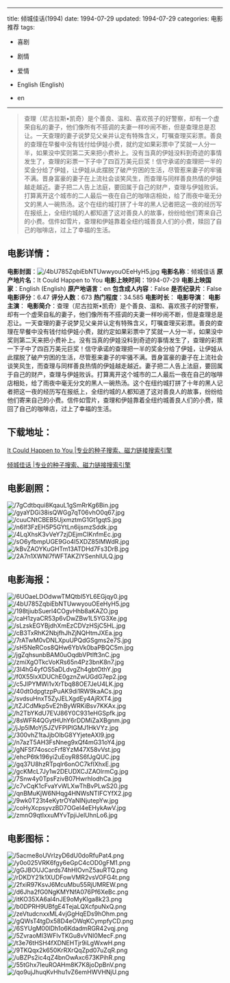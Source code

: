 
---
title: 倾城佳话(1994)
date: 1994-07-29
updated: 1994-07-29
categories: 电影推荐
tags:
- 喜剧
- 剧情
- 爱情

- English (English)
- en
---


> 查理（尼古拉斯•凯奇）是个善良、温和、喜欢孩子的好警察，却有一个虚荣自私的妻子，他们像所有不搭调的夫妻一样吵闹不断，但是查理总是忍让。一天查理的妻子说梦见父亲并认定有特殊含义，叮嘱查理买彩票。善良的查理在早餐中没有钱付给伊娃小费，就约定如果彩票中了奖就一人分一半，如果没中奖则第二天来把小费补上。没有当真的伊娃没料到奇迹的事情发生了，查理的彩票一下子中了四百万美元巨奖！信守承诺的查理把一半的奖金分给了伊娃，让伊娃从此摆脱了破产穷困的生活，尽管惹来妻子的牢骚不满。晋身富豪的妻子在上流社会谈笑风生，而查理与同样善良热情的伊娃越走越近。妻子把二人告上法庭，要回属于自己的财产，查理与伊娃败诉。打算离开这个城市的二人最后一夜在自己的咖啡店相处，给了雨夜中毫无分文的黑人一碗热汤。这个在纽约城打拼了十年的黑人记者把这一夜的经历写在报纸上，全纽约城的人都知道了这对善良人的故事，纷纷给他们寄来自己的小费。信件如雪片，查理和伊娃靠着全纽约城善良人们的小费，赎回了自己的咖啡店，过上了幸福的生活。

## **电影详情**：

**电影封面**：<img src="https://image.tmdb.org/t/p/w200/4bU785ZqbiEbNTUwwyouOEeHyH5.jpg" alt="/4bU785ZqbiEbNTUwwyouOEeHyH5.jpg" title="/4bU785ZqbiEbNTUwwyouOEeHyH5.jpg">
**电影名称**：倾城佳话
**原产地片名**：It Could Happen to You
**电影上映时间**：1994-07-29
**电影上映国家**：English (English)
**原产地语言**：en
**包含成人内容**：False
**是否纪录片**：False
**电影评分**：6.47
**评分人数**：673
**热门程度**：34.585
**电影时长**：
**电影导演**：
**电影主演**：
**电影简介**：查理（尼古拉斯•凯奇）是个善良、温和、喜欢孩子的好警察，却有一个虚荣自私的妻子，他们像所有不搭调的夫妻一样吵闹不断，但是查理总是忍让。一天查理的妻子说梦见父亲并认定有特殊含义，叮嘱查理买彩票。善良的查理在早餐中没有钱付给伊娃小费，就约定如果彩票中了奖就一人分一半，如果没中奖则第二天来把小费补上。没有当真的伊娃没料到奇迹的事情发生了，查理的彩票一下子中了四百万美元巨奖！信守承诺的查理把一半的奖金分给了伊娃，让伊娃从此摆脱了破产穷困的生活，尽管惹来妻子的牢骚不满。晋身富豪的妻子在上流社会谈笑风生，而查理与同样善良热情的伊娃越走越近。妻子把二人告上法庭，要回属于自己的财产，查理与伊娃败诉。打算离开这个城市的二人最后一夜在自己的咖啡店相处，给了雨夜中毫无分文的黑人一碗热汤。这个在纽约城打拼了十年的黑人记者把这一夜的经历写在报纸上，全纽约城的人都知道了这对善良人的故事，纷纷给他们寄来自己的小费。信件如雪片，查理和伊娃靠着全纽约城善良人们的小费，赎回了自己的咖啡店，过上了幸福的生活。

## **下载地址**：
[It Could Happen to You |专业的种子搜索、磁力链接搜索引擎](https://movie.amd794.com:2083/?search=It%20Could%20Happen%20to%20You&ordering=&mode=match_phrase&page_size=10&page=1)

[倾城佳话 |专业的种子搜索、磁力链接搜索引擎](https://movie.amd794.com:2083/?search=%E5%80%BE%E5%9F%8E%E4%BD%B3%E8%AF%9D&ordering=&mode=match_phrase&page_size=10&page=1)
 

## **电影剧照**：
<img src="https://image.tmdb.org/t/p/original/7gCdtbqui8KqauL1gSmRrKg6Bin.jpg" alt="/7gCdtbqui8KqauL1gSmRrKg6Bin.jpg" title="/7gCdtbqui8KqauL1gSmRrKg6Bin.jpg"><img src="https://image.tmdb.org/t/p/original/gyaYDGi38isQWGg7qT06vhO0q67.jpg" alt="/gyaYDGi38isQWGg7qT06vhO0q67.jpg" title="/gyaYDGi38isQWGg7qT06vhO0q67.jpg"><img src="https://image.tmdb.org/t/p/original/cuuCNtCBEB5UjxmztmG1Gt1gqtS.jpg" alt="/cuuCNtCBEB5UjxmztmG1Gt1gqtS.jpg" title="/cuuCNtCBEB5UjxmztmG1Gt1gqtS.jpg"><img src="https://image.tmdb.org/t/p/original/n6If3FzEH5P5GYtLn6ijsmzSddk.jpg" alt="/n6If3FzEH5P5GYtLn6ijsmzSddk.jpg" title="/n6If3FzEH5P5GYtLn6ijsmzSddk.jpg"><img src="https://image.tmdb.org/t/p/original/4LqXhsK3vVeY7zjDEjmCIKnfmEc.jpg" alt="/4LqXhsK3vVeY7zjDEjmCIKnfmEc.jpg" title="/4LqXhsK3vVeY7zjDEjmCIKnfmEc.jpg"><img src="https://image.tmdb.org/t/p/original/sO6yfbmpUGE9Go4I5XDZ85lMWdR.jpg" alt="/sO6yfbmpUGE9Go4I5XDZ85lMWdR.jpg" title="/sO6yfbmpUGE9Go4I5XDZ85lMWdR.jpg"><img src="https://image.tmdb.org/t/p/original/kBvZAOYKuGHTm13ATDHd7Fs3DrB.jpg" alt="/kBvZAOYKuGHTm13ATDHd7Fs3DrB.jpg" title="/kBvZAOYKuGHTm13ATDHd7Fs3DrB.jpg"><img src="https://image.tmdb.org/t/p/original/2A7n1XWNl7fWFTAKZIYSenhlULQ.jpg" alt="/2A7n1XWNl7fWFTAKZIYSenhlULQ.jpg" title="/2A7n1XWNl7fWFTAKZIYSenhlULQ.jpg">

## **电影海报**：
<img src="https://image.tmdb.org/t/p/original/6UOaeLDOdwwTMQtbl5YL6EGjqy0.jpg" alt="/6UOaeLDOdwwTMQtbl5YL6EGjqy0.jpg" title="/6UOaeLDOdwwTMQtbl5YL6EGjqy0.jpg"><img src="https://image.tmdb.org/t/p/original/4bU785ZqbiEbNTUwwyouOEeHyH5.jpg" alt="/4bU785ZqbiEbNTUwwyouOEeHyH5.jpg" title="/4bU785ZqbiEbNTUwwyouOEeHyH5.jpg"><img src="https://image.tmdb.org/t/p/original/198tjiubSuerl4COgvHhb8aKAZO.jpg" alt="/198tjiubSuerl4COgvHhb8aKAZO.jpg" title="/198tjiubSuerl4COgvHhb8aKAZO.jpg"><img src="https://image.tmdb.org/t/p/original/caH1zyaCR53p6vDwZBw1L5YG3Xe.jpg" alt="/caH1zyaCR53p6vDwZBw1L5YG3Xe.jpg" title="/caH1zyaCR53p6vDwZBw1L5YG3Xe.jpg"><img src="https://image.tmdb.org/t/p/original/sLzskEGYBjdhXmEzCDVzHSjC5HL.jpg" alt="/sLzskEGYBjdhXmEzCDVzHSjC5HL.jpg" title="/sLzskEGYBjdhXmEzCDVzHSjC5HL.jpg"><img src="https://image.tmdb.org/t/p/original/cB3TxRhK2NbjfhJhZjNQHtmJXEa.jpg" alt="/cB3TxRhK2NbjfhJhZjNQHtmJXEa.jpg" title="/cB3TxRhK2NbjfhJhZjNQHtmJXEa.jpg"><img src="https://image.tmdb.org/t/p/original/7rATwM0vDNLXpuUPQdGSgms2e7S.jpg" alt="/7rATwM0vDNLXpuUPQdGSgms2e7S.jpg" title="/7rATwM0vDNLXpuUPQdGSgms2e7S.jpg"><img src="https://image.tmdb.org/t/p/original/sH5NeRCos8QHw6YbVk0baPBQC5m.jpg" alt="/sH5NeRCos8QHw6YbVk0baPBQC5m.jpg" title="/sH5NeRCos8QHw6YbVk0baPBQC5m.jpg"><img src="https://image.tmdb.org/t/p/original/jgZqhsunbBAM0uOqdbVPtIft3nC.jpg" alt="/jgZqhsunbBAM0uOqdbVPtIft3nC.jpg" title="/jgZqhsunbBAM0uOqdbVPtIft3nC.jpg"><img src="https://image.tmdb.org/t/p/original/zmiXgOTkcVoKRs65n4Pz3bnK8n7.jpg" alt="/zmiXgOTkcVoKRs65n4Pz3bnK8n7.jpg" title="/zmiXgOTkcVoKRs65n4Pz3bnK8n7.jpg"><img src="https://image.tmdb.org/t/p/original/3I4hG4yfOS5aDLdvgZh4gbtOthY.jpg" alt="/3I4hG4yfOS5aDLdvgZh4gbtOthY.jpg" title="/3I4hG4yfOS5aDLdvgZh4gbtOthY.jpg"><img src="https://image.tmdb.org/t/p/original/f0X55lxXDUChE0gznZwUGdG7ep2.jpg" alt="/f0X55lxXDUChE0gznZwUGdG7ep2.jpg" title="/f0X55lxXDUChE0gznZwUGdG7ep2.jpg"><img src="https://image.tmdb.org/t/p/original/c5JlPYMWi1vXrTbq88OE7JeU4LK.jpg" alt="/c5JlPYMWi1vXrTbq88OE7JeU4LK.jpg" title="/c5JlPYMWi1vXrTbq88OE7JeU4LK.jpg"><img src="https://image.tmdb.org/t/p/original/40dt0dpgtzpPuAK9di1RW9kaACs.jpg" alt="/40dt0dpgtzpPuAK9di1RW9kaACs.jpg" title="/40dt0dpgtzpPuAK9di1RW9kaACs.jpg"><img src="https://image.tmdb.org/t/p/original/svdsuHnxT5ZyJELXgdEy4AjRXT4.jpg" alt="/svdsuHnxT5ZyJELXgdEy4AjRXT4.jpg" title="/svdsuHnxT5ZyJELXgdEy4AjRXT4.jpg"><img src="https://image.tmdb.org/t/p/original/tZJCdMkp5vE2hByWRKiBsv7KKAx.jpg" alt="/tZJCdMkp5vE2hByWRKiBsv7KKAx.jpg" title="/tZJCdMkp5vE2hByWRKiBsv7KKAx.jpg"><img src="https://image.tmdb.org/t/p/original/h2TbYKdU7EVJ86Y0C931eHGSpfk.jpg" alt="/h2TbYKdU7EVJ86Y0C931eHGSpfk.jpg" title="/h2TbYKdU7EVJ86Y0C931eHGSpfk.jpg"><img src="https://image.tmdb.org/t/p/original/8sWFR4QGytHUhY6rDDMiZaXBgnm.jpg" alt="/8sWFR4QGytHUhY6rDDMiZaXBgnm.jpg" title="/8sWFR4QGytHUhY6rDDMiZaXBgnm.jpg"><img src="https://image.tmdb.org/t/p/original/jJp5lMoYj5JZVFPIPlGMJ1HkVYz.jpg" alt="/jJp5lMoYj5JZVFPIPlGMJ1HkVYz.jpg" title="/jJp5lMoYj5JZVFPIPlGMJ1HkVYz.jpg"><img src="https://image.tmdb.org/t/p/original/300vhZ1taJjbOlbG8YYjeteAXl9.jpg" alt="/300vhZ1taJjbOlbG8YYjeteAXl9.jpg" title="/300vhZ1taJjbOlbG8YYjeteAXl9.jpg"><img src="https://image.tmdb.org/t/p/original/n7azT5AH3FsNneg9xQf4mG31oY4.jpg" alt="/n7azT5AH3FsNneg9xQf4mG31oY4.jpg" title="/n7azT5AH3FsNneg9xQf4mG31oY4.jpg"><img src="https://image.tmdb.org/t/p/original/gNFSf74osccFrf8YzM47X58vVst.jpg" alt="/gNFSf74osccFrf8YzM47X58vVst.jpg" title="/gNFSf74osccFrf8YzM47X58vVst.jpg"><img src="https://image.tmdb.org/t/p/original/ehcP6tk196yi2uEoyR8S6fJgQUC.jpg" alt="/ehcP6tk196yi2uEoyR8S6fJgQUC.jpg" title="/ehcP6tk196yi2uEoyR8S6fJgQUC.jpg"><img src="https://image.tmdb.org/t/p/original/gq37U8hzRTpqlr6onOC7kfIXhxE.jpg" alt="/gq37U8hzRTpqlr6onOC7kfIXhxE.jpg" title="/gq37U8hzRTpqlr6onOC7kfIXhxE.jpg"><img src="https://image.tmdb.org/t/p/original/gcKMcL7Jy1w2DEUDXCJZAOlrmCg.jpg" alt="/gcKMcL7Jy1w2DEUDXCJZAOlrmCg.jpg" title="/gcKMcL7Jy1w2DEUDXCJZAOlrmCg.jpg"><img src="https://image.tmdb.org/t/p/original/7Snw4y0TpsFzivB07HwrhlodhCa.jpg" alt="/7Snw4y0TpsFzivB07HwrhlodhCa.jpg" title="/7Snw4y0TpsFzivB07HwrhlodhCa.jpg"><img src="https://image.tmdb.org/t/p/original/c7vCqK1cFvaYvWLXwThBvPLwS20.jpg" alt="/c7vCqK1cFvaYvWLXwThBvPLwS20.jpg" title="/c7vCqK1cFvaYvWLXwThBvPLwS20.jpg"><img src="https://image.tmdb.org/t/p/original/qnBMuKjW6NHqg4HNWsNTIFCYfX2.jpg" alt="/qnBMuKjW6NHqg4HNWsNTIFCYfX2.jpg" title="/qnBMuKjW6NHqg4HNWsNTIFCYfX2.jpg"><img src="https://image.tmdb.org/t/p/original/9wk0T23t4eKytrOYaNlNjutepYw.jpg" alt="/9wk0T23t4eKytrOYaNlNjutepYw.jpg" title="/9wk0T23t4eKytrOYaNlNjutepYw.jpg"><img src="https://image.tmdb.org/t/p/original/coHyXcpsyvzBD7OGeI4eEHykAwV.jpg" alt="/coHyXcpsyvzBD7OGeI4eEHykAwV.jpg" title="/coHyXcpsyvzBD7OGeI4eEHykAwV.jpg"><img src="https://image.tmdb.org/t/p/original/zmnO9qtIxxuMYvTpjiJelUhnLo6.jpg" alt="/zmnO9qtIxxuMYvTpjiJelUhnLo6.jpg" title="/zmnO9qtIxxuMYvTpjiJelUhnLo6.jpg">

## **电影图标**：
<img src="https://image.tmdb.org/t/p/original/5acme8oUVrIzyD6dU0doRfuPat4.png" alt="/5acme8oUVrIzyD6dU0doRfuPat4.png" title="/5acme8oUVrIzyD6dU0doRfuPat4.png"><img src="https://image.tmdb.org/t/p/original/y0o025VRK6fgy6eGpC4cOD0gFM1.png" alt="/y0o025VRK6fgy6eGpC4cOD0gFM1.png" title="/y0o025VRK6fgy6eGpC4cOD0gFM1.png"><img src="https://image.tmdb.org/t/p/original/gGJBOUJCards74hHIOvnZ5auRTQ.png" alt="/gGJBOUJCards74hHIOvnZ5auRTQ.png" title="/gGJBOUJCards74hHIOvnZ5auRTQ.png"><img src="https://image.tmdb.org/t/p/original/rDKDY21k1XUDFowVMR2vsVOFG4t.png" alt="/rDKDY21k1XUDFowVMR2vsVOFG4t.png" title="/rDKDY21k1XUDFowVMR2vsVOFG4t.png"><img src="https://image.tmdb.org/t/p/original/2fxiR97KsvJ6McuMbu55RjUMREW.png" alt="/2fxiR97KsvJ6McuMbu55RjUMREW.png" title="/2fxiR97KsvJ6McuMbu55RjUMREW.png"><img src="https://image.tmdb.org/t/p/original/d6Jha2fG0NgKMYNfA076Pf6XeBc.png" alt="/d6Jha2fG0NgKMYNfA076Pf6XeBc.png" title="/d6Jha2fG0NgKMYNfA076Pf6XeBc.png"><img src="https://image.tmdb.org/t/p/original/itKO35XA6al4nJE9oMyKlga8k23.png" alt="/itKO35XA6al4nJE9oMyKlga8k23.png" title="/itKO35XA6al4nJE9oMyKlga8k23.png"><img src="https://image.tmdb.org/t/p/original/b0DPRH9UBfgE4TejaLQXcfpuNxQ.png" alt="/b0DPRH9UBfgE4TejaLQXcfpuNxQ.png" title="/b0DPRH9UBfgE4TejaLQXcfpuNxQ.png"><img src="https://image.tmdb.org/t/p/original/zeVtudcnxxML4vjGgHqEDs9hOhm.png" alt="/zeVtudcnxxML4vjGgHqEDs9hOhm.png" title="/zeVtudcnxxML4vjGgHqEDs9hOhm.png"><img src="https://image.tmdb.org/t/p/original/gQWsT4tgDx58D4eOWqKCympfyCD.png" alt="/gQWsT4tgDx58D4eOWqKCympfyCD.png" title="/gQWsT4tgDx58D4eOWqKCympfyCD.png"><img src="https://image.tmdb.org/t/p/original/6SYUgM00lDh1o6KdadmRGR42vqj.png" alt="/6SYUgM00lDh1o6KdadmRGR42vqj.png" title="/6SYUgM00lDh1o6KdadmRGR42vqj.png"><img src="https://image.tmdb.org/t/p/original/5ZvraoMI3WFIvTKGu8vVNI0MecF.png" alt="/5ZvraoMI3WFIvTKGu8vVNI0MecF.png" title="/5ZvraoMI3WFIvTKGu8vVNI0MecF.png"><img src="https://image.tmdb.org/t/p/original/t3e76tHSH4fXDNEHTjr9iLgWxwH.png" alt="/t3e76tHSH4fXDNEHTjr9iLgWxwH.png" title="/t3e76tHSH4fXDNEHTjr9iLgWxwH.png"><img src="https://image.tmdb.org/t/p/original/9TKQqx2k650KrRXrQqZpd07uZqR.png" alt="/9TKQqx2k650KrRXrQqZpd07uZqR.png" title="/9TKQqx2k650KrRXrQqZpd07uZqR.png"><img src="https://image.tmdb.org/t/p/original/uBZPs2ic4qZ4bnOwAxc673KPihR.png" alt="/uBZPs2ic4qZ4bnOwAxc673KPihR.png" title="/uBZPs2ic4qZ4bnOwAxc673KPihR.png"><img src="https://image.tmdb.org/t/p/original/55tGhx7IeuROAHm8K7K8joDpBnV.png" alt="/55tGhx7IeuROAHm8K7K8joDpBnV.png" title="/55tGhx7IeuROAHm8K7K8joDpBnV.png"><img src="https://image.tmdb.org/t/p/original/qo9ujJhuqKvHhu1vZ6emHWVHNjU.png" alt="/qo9ujJhuqKvHhu1vZ6emHWVHNjU.png" title="/qo9ujJhuqKvHhu1vZ6emHWVHNjU.png">
